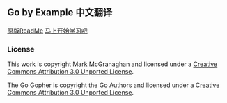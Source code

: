 ## Go by Example 中文翻译

[原版ReadMe](README-original.md)
[马上开始学习吧](http://everyx.github.io/gobyexample/)

### License

This work is copyright Mark McGranaghan and licensed under a
[Creative Commons Attribution 3.0 Unported License](http://creativecommons.org/licenses/by/3.0/).

The Go Gopher is copyright the Go Authors and licensed under a
[Creative Commons Attribution 3.0 Unported License](http://creativecommons.org/licenses/by/3.0/).